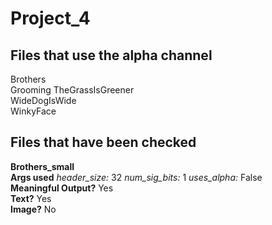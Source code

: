 # Project_4

## Files that use the alpha channel
Brothers\
Grooming TheGrassIsGreener\
WideDogIsWide\
WinkyFace

## Files that have been checked
**Brothers_small**\
**Args used** *header_size:* 32 *num_sig_bits:* 1 *uses_alpha:* False\
**Meaningful Output?** Yes\
**Text?** Yes\
**Image?** No
